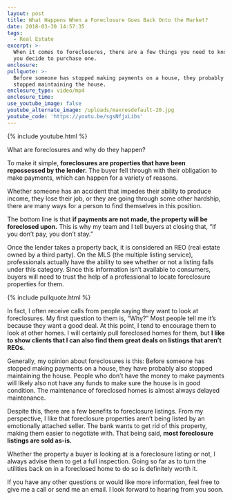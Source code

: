```yaml
---
layout: post
title: What Happens When a Foreclosure Goes Back Onto the Market?
date: 2018-03-30 14:57:35
tags:
  - Real Estate
excerpt: >-
  When it comes to foreclosures, there are a few things you need to know before
  you decide to purchase one.
enclosure:
pullquote: >-
  Before someone has stopped making payments on a house, they probably also
  stopped maintaining the house.
enclosure_type: video/mp4
enclosure_time:
use_youtube_image: false
youtube_alternate_image: /uploads/maxresdefault-20.jpg
youtube_code: 'https://youtu.be/sgsNfjxLibs'
---
```


{% include youtube.html %}

What are foreclosures and why do they happen?

To make it simple, **foreclosures are properties that have been repossessed by the lender.** The buyer fell through with their obligation to make payments, which can happen for a variety of reasons.&nbsp;

Whether someone has an accident that impedes their ability to produce income, they lose their job, or they are going through some other hardship, there are many ways for a person to find themselves in this position.&nbsp;

The bottom line is that **if payments are not made, the property will be foreclosed upon.** This is why my team and I tell buyers at closing that, “If you don’t pay, you don’t stay.”&nbsp;

Once the lender takes a property back, it is considered an REO (real estate owned by a third party). On the MLS (the multiple listing service), professionals actually have the ability to see whether or not a listing falls under this category. Since this information isn’t available to consumers, buyers will need to trust the help of a professional to locate foreclosure properties for them.

{% include pullquote.html %}

In fact, I often receive calls from people saying they want to look at foreclosures. My first question to them is, “Why?” Most people tell me it’s because they want a good deal. At this point, I tend to encourage them to look at other homes. I will certainly pull foreclosed homes for them, but **I like to show clients that I can also find them great deals on listings that aren’t REOs.&nbsp;**

Generally, my opinion about foreclosures is this: Before someone has stopped making payments on a house, they have probably also stopped maintaining the house. People who don’t have the money to make payments will likely also not have any funds to make sure the house is in good condition. The maintenance of foreclosed homes is almost always delayed maintenance.&nbsp;

Despite this, there are a few benefits to foreclosure listings. From my perspective, I like that foreclosure properties aren’t being listed by an emotionally attached seller. The bank wants to get rid of this property, making them easier to negotiate with. That being said, **most foreclosure listings are sold as-is.&nbsp;**

Whether the property a buyer is looking at is a foreclosure listing or not, I always advise them to get a full inspection. Going so far as to turn the utilities back on in a foreclosed home to do so is definitely worth it.&nbsp;

If you have any other questions or would like more information, feel free to give me a call or send me an email. I look forward to hearing from you soon.
